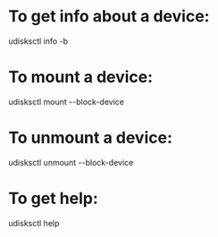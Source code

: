 # To get info about a device:

udisksctl info -b <device>

# To mount a device:

udisksctl mount --block-device <device>

# To unmount a device:

udisksctl unmount --block-device <device>

# To get help:

udisksctl help
